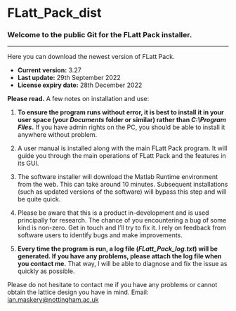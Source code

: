 # FLatt_Pack_dist
### Welcome to the public Git for the FLatt Pack installer.
***
Here you can download the newest version of FLatt Pack.

* **Current version:** 3.27
* **Last update:** 29th September 2022
* **License expiry date:** 28th December 2022

**Please read.**
A few notes on installation and use:
1. **To ensure the program runs without error, it is best to install it in your user space (your *Documents* folder or similar) rather than *C:\Program Files*.**  If you have admin rights on the PC, you should be able to install it anywhere without problem.

2.  A user manual is installed along with the main FLatt Pack program. It will guide you through the main operations of FLatt Pack and the features in its GUI.

3. The software installer will download the Matlab Runtime environment from the web.  This can take around 10 minutes.  Subsequent installations (such as updated versions of the software) will bypass this step and will be quite quick.

4. Please be aware that this is a product in-development and is used principally for research.  The chance of you encountering a bug of some kind is non-zero.  Get in touch and I’ll try to fix it.  I rely on feedback from software users to identify bugs and make improvements.

4. **Every time the program is run, a log file (*FLatt_Pack_log.txt*) will be generated.  If you have any problems, please attach the log file when you contact me.**  That way, I will be able to diagnose and fix the issue as quickly as possible.  

Please do not hesitate to contact me if you have any problems or cannot obtain the lattice design you have in mind.  Email: ian.maskery@nottingham.ac.uk
